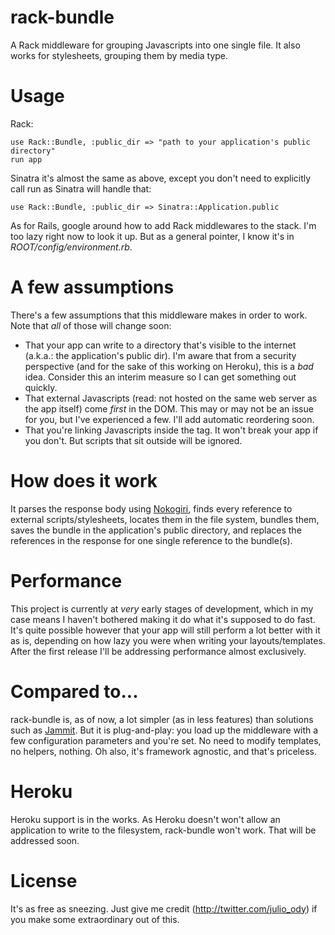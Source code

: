 # rack-bundle

A Rack middleware for grouping Javascripts into one single file. It also works for stylesheets, grouping them by media type.

# Usage

Rack:

    use Rack::Bundle, :public_dir => "path to your application's public directory"
    run app

Sinatra it's almost the same as above, except you don't need to explicitly call run as Sinatra will handle that:

    use Rack::Bundle, :public_dir => Sinatra::Application.public
    
As for Rails, google around how to add Rack middlewares to the stack. I'm too lazy right now to look it up. But as a
general pointer, I know it's in _ROOT/config/environment.rb_.

# A few assumptions

There's a few assumptions that this middleware makes in order to work. Note that *all* of those will change soon:

* That your app can write to a directory that's visible to the internet (a.k.a.: the application's public dir). I'm
aware that from a security perspective (and for the sake of this working on Heroku), this is a *bad* idea. Consider this an interim
measure so I can get something out quickly.
* That external Javascripts (read: not hosted on the same web server as the app itself) come *first* in the DOM. This may or
may not be an issue for you, but I've experienced a few. I'll add automatic reordering soon.
* That you're linking Javascripts inside the <head> tag. It won't break your app if you don't. But scripts that sit outside
will be ignored.

# How does it work

It parses the response body using [Nokogiri](http://nokogiri.org/), finds every reference to external scripts/stylesheets, locates
them in the file system, bundles them, saves the bundle in the application's public directory, and replaces the references in the
response for one single reference to the bundle(s).

# Performance

This project is currently at *very* early stages of development, which in my case means I haven't bothered making it do what it's
supposed to do fast. It's quite possible however that your app will still perform a lot better with it as is, depending on how 
lazy you were when writing your layouts/templates. After the first release I'll be addressing performance almost exclusively.

# Compared to...

rack-bundle is, as of now, a lot simpler (as in less features) than solutions such as [Jammit](http://documentcloud.github.com/jammit/).
But it is plug-and-play: you load up the middleware with a few configuration parameters and you're set. No need to modify templates, no
helpers, nothing. Oh also, it's framework agnostic, and that's priceless.

# Heroku

Heroku support is in the works. As Heroku doesn't won't allow an application to write to the filesystem, rack-bundle won't work.
That will be addressed soon.

# License

It's as free as sneezing. Just give me credit (http://twitter.com/julio_ody) if you make some extraordinary out of this.